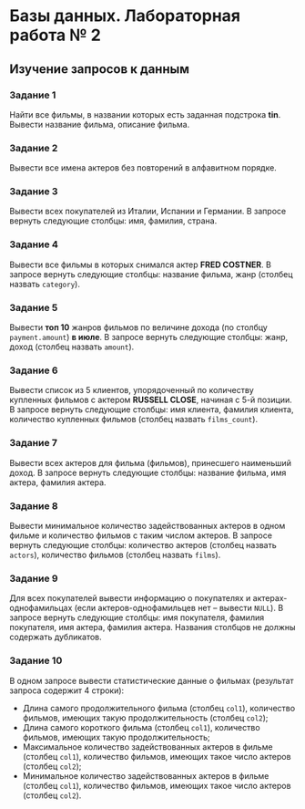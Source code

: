 # Базы данных. Лабораторная работа № 2

## Изучение запросов к данным

### Задание 1

Найти все фильмы, в названии которых есть заданная подстрока **tin**. 
Вывести название фильма, описание фильма.

### Задание 2

Вывести все имена актеров без повторений в алфавитном порядке.

### Задание 3

Вывести всех покупателей из Италии, Испании и Германии. 
В запросе вернуть следующие столбцы: имя, фамилия, страна.

### Задание 4

Вывести все фильмы в которых снимался актер **FRED COSTNER**. 
В запросе вернуть следующие столбцы: название фильма, жанр 
(столбец назвать `category`).

### Задание 5

Вывести **топ 10** жанров фильмов по величине дохода (по столбцу `payment.amount`) 
**в июле**. В запросе вернуть следующие столбцы: жанр, доход 
(столбец назвать `amount`).

### Задание 6

Вывести список из 5 клиентов, упорядоченный по количеству купленных фильмов 
с актером **RUSSELL CLOSE**, начиная с 5-й позиции. В запросе вернуть следующие столбцы: 
имя клиента, фамилия клиента, количество купленных фильмов 
(столбец назвать `films_count`).

### Задание 7

Вывести всех актеров для фильма (фильмов), принесшего наименьший доход. 
В запросе вернуть следующие столбцы: название фильма, имя актера, фамилия актера.

### Задание 8

Вывести минимальное количество задействованных актеров в одном фильме 
и количество фильмов с таким числом актеров. В запросе вернуть следующие 
столбцы: количество актеров (столбец назвать `actors`), 
количество фильмов (столбец назвать `films`).

### Задание 9

Для всех покупателей вывести информацию о покупателях и актерах-однофамильцах 
(если актеров-однофамильцев нет – вывести `NULL`). В запросе вернуть следующие
столбцы: имя покупателя, фамилия покупателя, имя актера, фамилия актера.
Названия столбцов не должны содержать дубликатов.

### Задание 10

В одном запросе вывести статистические данные о фильмах 
(результат запроса содержит 4 строки):
- Длина самого продолжительного фильма (столбец `col1`), 
количество фильмов, имеющих такую продолжительность (столбец `col2`);
- Длина самого короткого фильма (столбец `col1`),
количество фильмов, имеющих такую продолжительность;
- Максимальное количество задействованных актеров в фильме (столбец `col1`), 
количество фильмов, имеющих такое число актеров (столбец `col2`);
- Минимальное количество задействованных актеров в фильме (столбец `col1`),
количество фильмов, имеющих такое число актеров (столбец `col2`).
